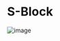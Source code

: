 # S-Block
![image](https://github.com/user-attachments/assets/da55070d-00c4-4ab7-b50f-3688ee2d8f59)
